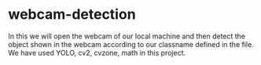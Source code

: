 # webcam-detection
In this we will open the webcam of our local machine and then detect the object shown in the webcam according to our classname defined in the file. We have used YOLO, cv2, cvzone, math in this project.
